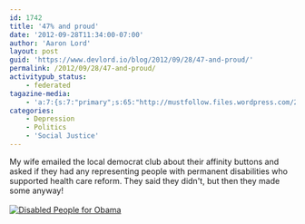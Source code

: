 ```yaml
---
id: 1742
title: '47% and proud'
date: '2012-09-28T11:34:00-07:00'
author: 'Aaron Lord'
layout: post
guid: 'https://www.devlord.io/blog/2012/09/28/47-and-proud/'
permalink: /2012/09/28/47-and-proud/
activitypub_status:
    - federated
tagazine-media:
    - 'a:7:{s:7:"primary";s:65:"http://mustfollow.files.wordpress.com/2012/09/20120928-123135.jpg";s:6:"images";a:1:{s:65:"http://mustfollow.files.wordpress.com/2012/09/20120928-123135.jpg";a:6:{s:8:"file_url";s:65:"http://mustfollow.files.wordpress.com/2012/09/20120928-123135.jpg";s:5:"width";i:1890;s:6:"height";i:1890;s:4:"type";s:5:"image";s:4:"area";i:3572100;s:9:"file_path";b:0;}}s:6:"videos";a:0:{}s:11:"image_count";i:1;s:6:"author";s:8:"28099389";s:7:"blog_id";s:8:"28571045";s:9:"mod_stamp";s:19:"2012-09-28 19:34:44";}'
categories:
    - Depression
    - Politics
    - 'Social Justice'
---
```


My wife emailed the local democrat club about their affinity buttons and asked if they had any representing people with permanent disabilities who supported health care reform. They said they didn't, but then they made some anyway!<br /><br /><a href="/blog/wp-content/uploads/2012/09/20120928-123135.jpg"><img src="/blog/wp-content/uploads/2012/09/20120928-123135.jpg" alt="Disabled People for Obama" class="alignnone size-full" /></a>